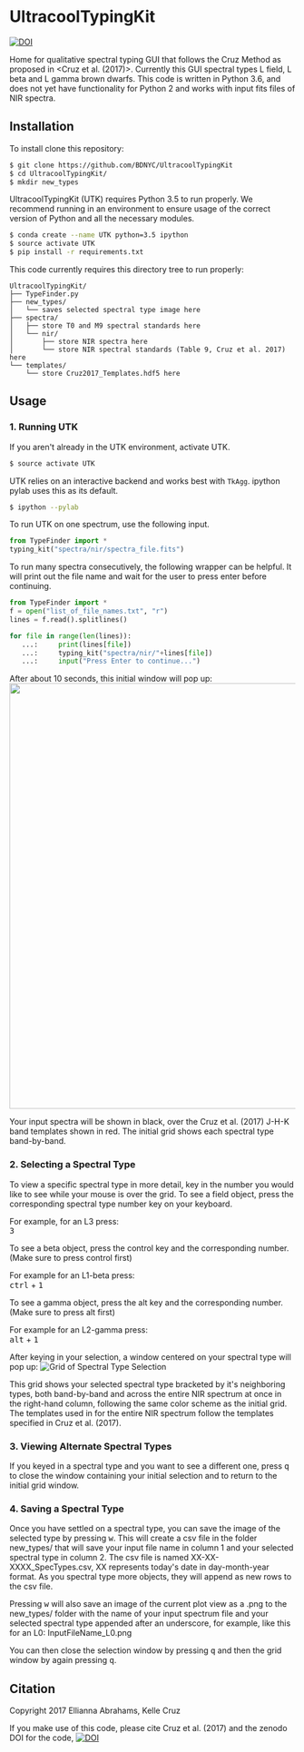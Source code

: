 # UltracoolTypingKit

[![DOI](https://zenodo.org/badge/84575091.svg)](https://zenodo.org/badge/latestdoi/84575091)

Home for qualitative spectral typing GUI that follows the Cruz Method as proposed in <Cruz et al. (2017)>.
Currently this GUI spectral types L field, L beta and L gamma brown dwarfs.
This code is written in Python 3.6, and does not yet have functionality for Python 2 and works with
input fits files of NIR spectra.
   

## Installation

To install clone this repository:

```bash
$ git clone https://github.com/BDNYC/UltracoolTypingKit
$ cd UltracoolTypingKit/
$ mkdir new_types

```

UltracoolTypingKit (UTK) requires Python 3.5 to run properly. We recommend running in an environment to ensure usage of the correct version of Python and all the necessary modules.

```bash
$ conda create --name UTK python=3.5 ipython
$ source activate UTK
$ pip install -r requirements.txt

``` 

This code currently requires this directory tree to run properly:

```
UltracoolTypingKit/
├── TypeFinder.py  
├── new_types/  
│   └── saves selected spectral type image here  
├── spectra/  
│   ├── store T0 and M9 spectral standards here   
│   └── nir/  
│       ├── store NIR spectra here  
│       └── store NIR spectral standards (Table 9, Cruz et al. 2017) here    
└── templates/  
    └── store Cruz2017_Templates.hdf5 here  
 ```


## Usage
   

### 1. Running UTK

If you aren't already in the UTK environment, activate UTK.
```bash
$ source activate UTK
```

UTK relies on an interactive backend and works best with `TkAgg`. ipython pylab uses this as its default.

```bash
$ ipython --pylab

```

To run UTK on one spectrum, use the following input.

```python
from TypeFinder import *
typing_kit("spectra/nir/spectra_file.fits")

```

To run many spectra consecutively, the following wrapper can be helpful.
It will print out the file name and wait for the user to press enter before continuing.

```python
from TypeFinder import *
f = open("list_of_file_names.txt", "r")
lines = f.read().splitlines()

for file in range(len(lines)):                        
   ...:     print(lines[file])
   ...:     typing_kit("spectra/nir/"+lines[file])
   ...:     input("Press Enter to continue...")

```

After about 10 seconds, this initial window will pop up:
<img src="https://raw.githubusercontent.com/elliesch/UltracoolTypingKit/master/resources/opengrid.png" width="750">

Your input spectra will be shown in black, over the Cruz et al. (2017) J-H-K band templates shown in red.
The initial grid shows each spectral type band-by-band.

   
   

### 2. Selecting a Spectral Type
To view a specific spectral type in more detail, key in the number you would like to see while your mouse is over the grid.
To see a field object, press the corresponding spectral type number key on your keyboard.

For example, for an L3 press:  
<kbd>3</kbd>


To see a beta object, press the control key and the corresponding number. (Make sure to press control first)

For example for an L1-beta press:  
<kbd>ctrl</kbd> + <kbd>1</kbd>


To see a gamma object, press the alt key and the corresponding number. (Make sure to press alt first)

For example for an L2-gamma press:  
<kbd>alt</kbd> + <kbd>1</kbd>

After keying in your selection, a window centered on your spectral type will pop up:
 ![Grid of Spectral Type Selection](https://raw.githubusercontent.com/elliesch/UltracoolTypingKit/master/resources/L3.png)

This grid shows your selected spectral type bracketed by it's neighboring types, both band-by-band and across
the entire NIR spectrum at once in the right-hand column, following the same color scheme as the initial grid. 
The templates used in for the entire NIR spectrum follow the templates specified in Cruz et al. (2017).

   
   
### 3. Viewing Alternate Spectral Types
If you keyed in a spectral type and you want to see a different one, press <kbd>q</kbd> to close the window containing your initial selection and to return to the initial grid window.

   
   

### 4. Saving a Spectral Type
Once you have settled on a spectral type, you can save the image of the selected type by pressing <kbd>w</kbd>. This will create a csv file in the folder new_types/ that will save your input file name in column 1 and your selected spectral type in column 2. The csv file is named XX-XX-XXXX_SpecTypes.csv, XX represents today's date in day-month-year format. As you spectral type more objects, they will append as new rows to the csv file.

Pressing <kbd>w</kbd> will also save an image of the current plot view as a .png to the new_types/ folder with the name of your input spectrum file and your selected spectral type appended after an underscore, for example, like this for an L0: InputFileName_L0.png

You can then close the selection window by pressing <kbd>q</kbd> and then the grid window by again pressing <kbd>q</kbd>.


   

## Citation
Copyright 2017 Ellianna Abrahams, Kelle Cruz

If you make use of this code, please cite Cruz et al. (2017) and the zenodo DOI for the code, [![DOI](https://zenodo.org/badge/84575091.svg)](https://zenodo.org/badge/latestdoi/84575091)
